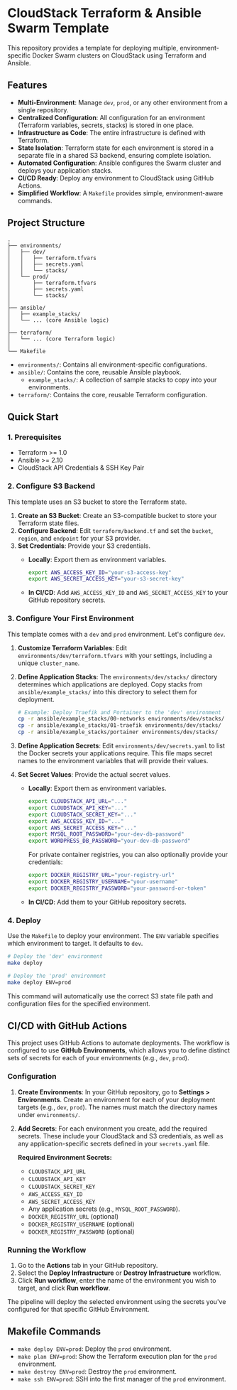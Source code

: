 # CloudStack Terraform & Ansible Swarm Template

This repository provides a template for deploying multiple, environment-specific Docker Swarm clusters on CloudStack using Terraform and Ansible.

## Features

- **Multi-Environment**: Manage `dev`, `prod`, or any other environment from a single repository.
- **Centralized Configuration**: All configuration for an environment (Terraform variables, secrets, stacks) is stored in one place.
- **Infrastructure as Code**: The entire infrastructure is defined with Terraform.
- **State Isolation**: Terraform state for each environment is stored in a separate file in a shared S3 backend, ensuring complete isolation.
- **Automated Configuration**: Ansible configures the Swarm cluster and deploys your application stacks.
- **CI/CD Ready**: Deploy any environment to CloudStack using GitHub Actions.
- **Simplified Workflow**: A `Makefile` provides simple, environment-aware commands.

## Project Structure

```text
.
├── environments/
│   ├── dev/
│   │   ├── terraform.tfvars
│   │   ├── secrets.yaml
│   │   └── stacks/
│   └── prod/
│       ├── terraform.tfvars
│       ├── secrets.yaml
│       └── stacks/
│
├── ansible/
│   ├── example_stacks/
│   └── ... (core Ansible logic)
│
├── terraform/
│   └── ... (core Terraform logic)
│
└── Makefile
```

- `environments/`: Contains all environment-specific configurations.
- `ansible/`: Contains the core, reusable Ansible playbook.
  - `example_stacks/`: A collection of sample stacks to copy into your environments.
- `terraform/`: Contains the core, reusable Terraform configuration.

## Quick Start

### 1. Prerequisites

- Terraform >= 1.0
- Ansible >= 2.10
- CloudStack API Credentials & SSH Key Pair

### 2. Configure S3 Backend

This template uses an S3 bucket to store the Terraform state.

1. **Create an S3 Bucket**: Create an S3-compatible bucket to store your Terraform state files.
2. **Configure Backend**: Edit `terraform/backend.tf` and set the `bucket`, `region`, and `endpoint` for your S3 provider.
3. **Set Credentials**: Provide your S3 credentials.
    - **Locally**: Export them as environment variables.

      ```bash
      export AWS_ACCESS_KEY_ID="your-s3-access-key"
      export AWS_SECRET_ACCESS_KEY="your-s3-secret-key"
      ```

    - **In CI/CD**: Add `AWS_ACCESS_KEY_ID` and `AWS_SECRET_ACCESS_KEY` to your GitHub repository secrets.

### 3. Configure Your First Environment

This template comes with a `dev` and `prod` environment. Let's configure `dev`.

1. **Customize Terraform Variables**: Edit `environments/dev/terraform.tfvars` with your settings, including a unique `cluster_name`.

2. **Define Application Stacks**: The `environments/dev/stacks/` directory determines which applications are deployed. Copy stacks from `ansible/example_stacks/` into this directory to select them for deployment.

    ```bash
    # Example: Deploy Traefik and Portainer to the 'dev' environment
    cp -r ansible/example_stacks/00-networks environments/dev/stacks/
    cp -r ansible/example_stacks/01-traefik environments/dev/stacks/
    cp -r ansible/example_stacks/portainer environments/dev/stacks/
    ```

3. **Define Application Secrets**: Edit `environments/dev/secrets.yaml` to list the Docker secrets your applications require. This file maps secret names to the environment variables that will provide their values.

4. **Set Secret Values**: Provide the actual secret values.
    - **Locally**: Export them as environment variables.

      ```bash
      export CLOUDSTACK_API_URL="..."
      export CLOUDSTACK_API_KEY="..."
      export CLOUDSTACK_SECRET_KEY="..."
      export AWS_ACCESS_KEY_ID="..."
      export AWS_SECRET_ACCESS_KEY="..."
      export MYSQL_ROOT_PASSWORD="your-dev-db-password"
      export WORDPRESS_DB_PASSWORD="your-dev-db-password"
      ```

      For private container registries, you can also optionally provide your credentials:

      ```bash
      export DOCKER_REGISTRY_URL="your-registry-url"
      export DOCKER_REGISTRY_USERNAME="your-username"
      export DOCKER_REGISTRY_PASSWORD="your-password-or-token"
      ```

    - **In CI/CD**: Add them to your GitHub repository secrets.

### 4. Deploy

Use the `Makefile` to deploy your environment. The `ENV` variable specifies which environment to target. It defaults to `dev`.

```bash
# Deploy the 'dev' environment
make deploy

# Deploy the 'prod' environment
make deploy ENV=prod
```

This command will automatically use the correct S3 state file path and configuration files for the specified environment.

## CI/CD with GitHub Actions

This project uses GitHub Actions to automate deployments. The workflow is configured to use **GitHub Environments**, which allows you to define distinct sets of secrets for each of your environments (e.g., `dev`, `prod`).

### Configuration

1.  **Create Environments**: In your GitHub repository, go to **Settings > Environments**. Create an environment for each of your deployment targets (e.g., `dev`, `prod`). The names must match the directory names under `environments/`.
2.  **Add Secrets**: For each environment you create, add the required secrets. These include your CloudStack and S3 credentials, as well as any application-specific secrets defined in your `secrets.yaml` file.

    **Required Environment Secrets:**
    -   `CLOUDSTACK_API_URL`
    -   `CLOUDSTACK_API_KEY`
    -   `CLOUDSTACK_SECRET_KEY`
    -   `AWS_ACCESS_KEY_ID`
    -   `AWS_SECRET_ACCESS_KEY`
    -   Any application secrets (e.g., `MYSQL_ROOT_PASSWORD`).
    -   `DOCKER_REGISTRY_URL` (optional)
    -   `DOCKER_REGISTRY_USERNAME` (optional)
    -   `DOCKER_REGISTRY_PASSWORD` (optional)

### Running the Workflow

1.  Go to the **Actions** tab in your GitHub repository.
2.  Select the **Deploy Infrastructure** or **Destroy Infrastructure** workflow.
3.  Click **Run workflow**, enter the name of the environment you wish to target, and click **Run workflow**.

The pipeline will deploy the selected environment using the secrets you've configured for that specific GitHub Environment.

## Makefile Commands

- `make deploy ENV=prod`: Deploy the `prod` environment.
- `make plan ENV=prod`: Show the Terraform execution plan for the `prod` environment.
- `make destroy ENV=prod`: Destroy the `prod` environment.
- `make ssh ENV=prod`: SSH into the first manager of the `prod` environment.
